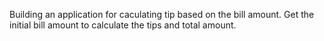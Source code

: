 Building an application for caculating tip based on the bill amount.
Get the initial bill amount to calculate the tips and total amount.
